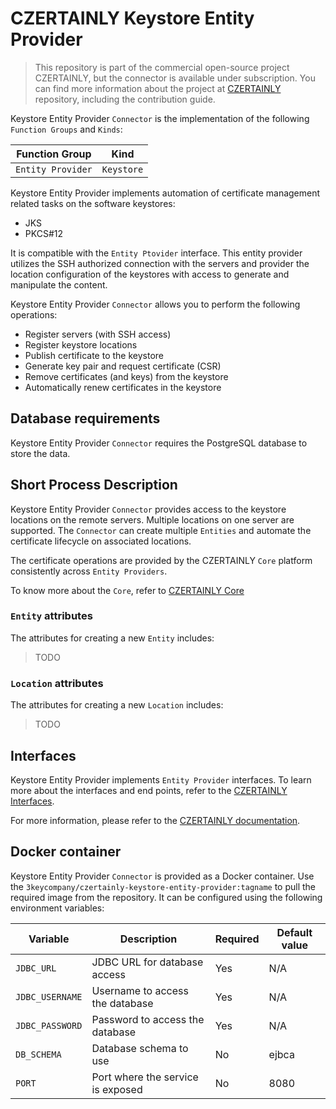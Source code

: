 # CZERTAINLY Keystore Entity Provider

> This repository is part of the commercial open-source project CZERTAINLY, but the connector is available under subscription. You can find more information about the project at [CZERTAINLY](https://github.com/3KeyCompany/CZERTAINLY) repository, including the contribution guide.

Keystore Entity Provider `Connector` is the implementation of the following `Function Groups` and `Kinds`:

| Function Group | Kind |
| --- | --- |
| `Entity Provider` | `Keystore` |

Keystore Entity Provider implements automation of certificate management related tasks on the software keystores:
- JKS
- PKCS#12

It is compatible with the `Entity Ptovider` interface. This entity provider utilizes the SSH authorized connection with the servers and provider the location configuration of the keystores with access to generate and manipulate the content.

Keystore Entity Provider `Connector` allows you to perform the following operations:
- Register servers (with SSH access)
- Register keystore locations
- Publish certificate to the keystore
- Generate key pair and request certificate (CSR)
- Remove certificates (and keys) from the keystore
- Automatically renew certificates in the keystore

## Database requirements

Keystore Entity Provider `Connector` requires the PostgreSQL database to store the data.

## Short Process Description

Keystore Entity Provider `Connector` provides access to the keystore locations on the remote servers. Multiple locations on one server are supported. The `Connector` can create multiple `Entities` and automate the certificate lifecycle on associated locations.

The certificate operations are provided by the CZERTAINLY `Core` platform consistently across `Entity Providers`.

To know more about the `Core`, refer to [CZERTAINLY Core](https://github.com/3KeyCompany/CZERTAINLY-Core)

### `Entity` attributes

The attributes for creating a new `Entity` includes:
> TODO

### `Location` attributes

The attributes for creating a new `Location` includes:
> TODO

## Interfaces

Keystore Entity Provider implements `Entity Provider` interfaces. To learn more about the interfaces and end points, refer to the [CZERTAINLY Interfaces](https://github.com/3KeyCompany/CZERTAINLY-Interfaces).

For more information, please refer to the [CZERTAINLY documentation](https://docs.czertainly.com).

## Docker container

Keystore Entity Provider `Connector` is provided as a Docker container. Use the `3keycompany/czertainly-keystore-entity-provider:tagname` to pull the required image from the repository. It can be configured using the following environment variables:

| Variable | Description | Required | Default value |
| --- | --- | --- | --- |
| `JDBC_URL` | JDBC URL for database access | Yes | N/A |
| `JDBC_USERNAME` | Username to access the database | Yes | N/A |
| `JDBC_PASSWORD` | Password to access the database | Yes | N/A |
| `DB_SCHEMA` | Database schema to use | No | ejbca |
| `PORT` | Port where the service is exposed | No | 8080 |